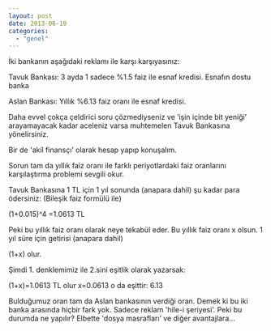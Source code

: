 ```yaml
---
layout: post
date: 2013-06-10
categories: 
  - "genel"
---
```


İki bankanın aşağıdaki reklamı ile karşı karşıyasınız:

Tavuk Bankası: 3 ayda 1 sadece %1.5 faiz ile esnaf kredisi. Esnafın dostu banka  

Aslan Bankası: Yıllık %6.13 faiz oranı ile esnaf kredisi. 

  

Daha evvel çokça çeldirici soru çözmediyseniz ve ‘işin içinde bit yeniği’ arayamayacak kadar aceleniz varsa muhtemelen Tavuk Bankasına yönelirsiniz.

  

Bir de 'akil finansçı’ olarak hesap yapıp konuşalım.

Sorun tam da yıllık faiz oranı ile farklı periyotlardaki faiz oranlarını karşılaştırma problemi sevgili okur.

Tavuk Bankasına 1 TL için 1 yıl sonunda (anapara dahil) şu kadar para ödersiniz: (Bileşik faiz formülü ile)

  

(1+0.015)^4 =1.0613 TL

  

Peki bu yıllık faiz oranı olarak neye tekabül eder. Bu yıllık faiz oranı x olsun. 1 yıl süre için getirisi (anapara dahil)

  

(1+x) olur.

  

Şimdi 1. denklemimiz ile 2.sini eşitlik olarak yazarsak:

  

(1+x)=1.0613 TL olur x=0.0613 o da eşittir: 6.13

  

Bulduğumuz oran tam da Aslan bankasının verdiği oran. Demek ki bu iki banka arasında hiçbir fark yok. Sadece reklam 'hile-i şeriyesi’. Peki bu durumda ne yapılır? Elbette 'dosya masrafları’ ve diğer avantajlara…
